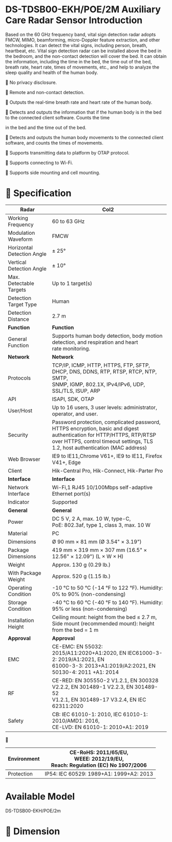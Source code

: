 # **DS-TDSB00-EKH/POE/2M** **Auxiliary Care Radar Sensor** **Introduction**

Based on the 60 GHz frequency band, vital sign detection radar adopts FMCW, MIMO, beamforming, micro-Doppler feature
extraction, and other technologies. It can detect the vital signs, including person, breath, heartbeat, etc. Vital sign detection
radar can be installed above the bed in the bedroom, and the non-contact detection will cover the bed. It can obtain the
information, including the time in the bed, the time out of the bed, breath rate, heart rate, times of movements, etc., and
help to analyze the sleep quality and health of the human body.


 No privacy disclosure.


 Remote and non-contact detection.


 Outputs the real-time breath rate and heart rate of the human body.


 Detects and outputs the information that if the human body is in the bed to the connected client software. Counts the time


in the bed and the time out of the bed.


 Detects and outputs the human body movements to the connected client software, and counts the times of movements.


 Supports transmitting data to platform by OTAP protocol.


 Supports connecting to Wi-Fi.


 Supports side mounting and cell mounting.


#  Specification








|Radar|Col2|
|---|---|
|Working Frequency|60 to 63 GHz|
|Modulation Waveform|FMCW|
|Horizontal Detection Angle|± 25°|
|Vertical Detection Angle|± 10°|
|Max. Detectable Targets|Up to 1 target(s)|
|Detection Target Type|Human|
|Detection Distance|2.7 m|
|**Function**|**Function**|
|General Function|Supports human body detection, body motion detection, and respiration and heart<br>rate monitoring.|
|**Network**|**Network**|
|Protocols|TCP/IP, ICMP, HTTP, HTTPS, FTP, SFTP, DHCP, DNS, DDNS, RTP, RTSP, RTCP, NTP, SMTP,<br>SNMP, IGMP, 802.1X, IPv4/IPv6, UDP, SSL/TLS, ISUP, ARP|
|API|ISAPI, SDK, OTAP|
|User/Host|Up to 16 users, 3 user levels: administrator, operator, and user.|
|Security|Password protection, complicated password, HTTPS encryption, basic and digest<br>authentication for HTTP/HTTPS, RTP/RTSP over HTTPS, control timeout settings, TLS<br>1.2, host authentication (MAC address)|
|Web Browser|IE9 to IE11,Chrome V61+, IE9 to IE11, Firefox V41+, Edge|
|Client|Hik-Central Pro, Hik-Connect, Hik-Parter Pro|
|**Interface**|**Interface**|
|Network Interface|Wi-Fi,1 RJ45 10/100Mbps self-adaptive Ethernet port(s)|
|Indicator|Supported|
|**General**|**General**|
|Power|DC 5 V, 2 A, max. 10 W, type-C,<br>PoE: 802.3af, type 1, class 3, max. 10 W|
|Material|PC|
|Dimensions|Ø 90 mm × 81 mm (Ø 3.54" × 3.19")|
|Package Dimensions|419 mm × 319 mm × 307 mm (16.5" × 12.56" × 12.09") (L × W × H)|
|Weight|Approx. 130 g (0.29 lb.)|
|With Package Weight|Approx. 520 g (1.15 lb.)|
|Operating Condition|-10 °C to 50 °C (-14 °F to 122 °F). Humidity: 0% to 90% (non-condensing)|
|Storage Condition|-40 °C to 60 °C (-40 °F to 140 °F). Humidity: 95% or less (non-condensing)|
|Installation Height|Ceiling mount: height from the bed ≤ 2.7 m,<br>Side mount (recommended mount): height from the bed = 1 m|
|**Approval**|**Approval**|
|EMC|CE-EMC: EN 55032: 2015/A11:2020+A1:2020, EN IEC61000-3-2: 2019/A1:2021, EN<br>61000-3-3: 2013+A1:2019/A2:2021, EN 50130-4: 2011 +A1: 2014|
|RF|CE-RED: EN 305550-2 V1.2.1, EN 300328 V2.2.2, EN 301489-1 V2.2.3, EN 301489-52<br>V1.2.1, EN 301489-17 V3.2.4, EN IEC 62311:2020|
|Safety|CB: IEC 61010-1: 2010, IEC 61010-1: 2010/AMD1: 2016,<br>CE-LVD: EN 61010-1: 2010+A1: 2019|



|Environment|CE-RoHS: 2011/65/EU,<br>WEEE: 2012/19/EU,<br>Reach: Regulation (EC) No 1907/2006|
|---|---|
|Protection|IP54: IEC 60529: 1989+A1: 1999+A2: 2013|

# **Available Model**


DS-TDSB00-EKH/POE/2m


#  Dimension


